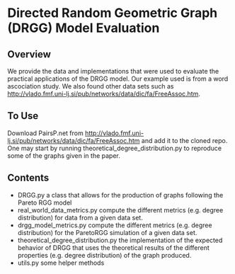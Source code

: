 # Directed Random Geometric Graph (DRGG) Model Evaluation
## Overview
We provide the data and implementations that were used to evaluate the practical applications of the DRGG model. Our example used is from a word ascociation study. We also found other data sets such as http://vlado.fmf.uni-lj.si/pub/networks/data/dic/fa/FreeAssoc.htm.

## To Use
Download PairsP.net from http://vlado.fmf.uni-lj.si/pub/networks/data/dic/fa/FreeAssoc.htm and add it to the cloned repo. One may start by running theoretical_degree_distribution.py to reproduce some of the graphs given in the paper. 

## Contents
- DRGG.py a class that allows for the production of graphs following the Pareto RGG model
- real_world_data_metrics.py compute the different metrics (e.g. degree distribution) for data from a given data set.
- drgg_model_metrics.py compute the different metrics (e.g. degree distribution) for the ParetoRGG simulation of a given data set.
- theoretical_degree_distribution.py the implementation of the expected behavior of DRGG that uses the theoretical results of the different properties (e.g. degree distribution) of the graph produced.
- utils.py some helper methods
